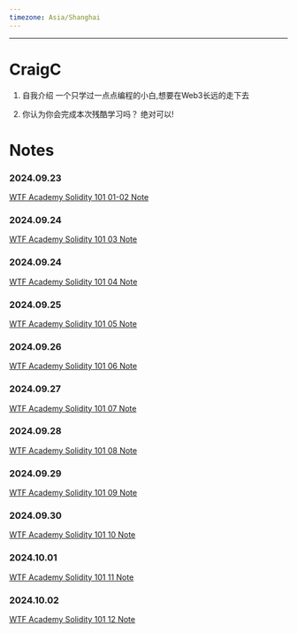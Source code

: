 ```yaml
---
timezone: Asia/Shanghai
---
```


---

# CraigC

1. 自我介绍
一个只学过一点点编程的小白,想要在Web3长远的走下去

2. 你认为你会完成本次残酷学习吗？
绝对可以!
   
# Notes

<!-- Content_START -->
### 2024.09.23
[WTF Academy Solidity 101 01-02 Note](content/CraigC/01-02.md)

### 2024.09.24
[WTF Academy Solidity 101 03 Note](content/CraigC/03.md)

### 2024.09.24
[WTF Academy Solidity 101 04 Note](content/CraigC/04.md)

### 2024.09.25
[WTF Academy Solidity 101 05 Note](content/CraigC/05.md)

### 2024.09.26
[WTF Academy Solidity 101 06 Note](content/CraigC/06.md)

### 2024.09.27
[WTF Academy Solidity 101 07 Note](content/CraigC/07.md)

### 2024.09.28
[WTF Academy Solidity 101 08 Note](content/CraigC/08.md)


### 2024.09.29
[WTF Academy Solidity 101 09 Note](content/CraigC/09.md)

### 2024.09.30
[WTF Academy Solidity 101 10 Note](content/CraigC/10.md)

### 2024.10.01
[WTF Academy Solidity 101 11 Note](content/CraigC/11.md)

### 2024.10.02
[WTF Academy Solidity 101 12 Note](content/CraigC/12.md)



<!-- Content_END -->
